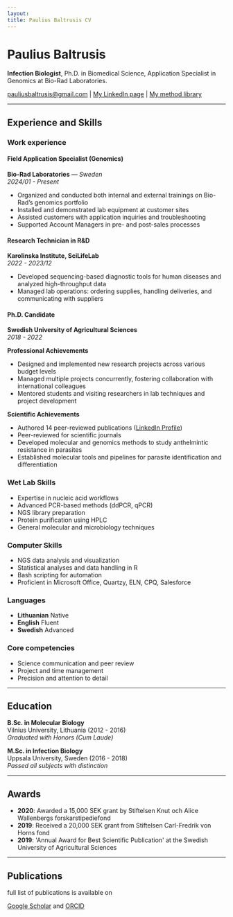 ```yaml
---
layout:
title: Paulius Baltrusis CV
---
```

# Paulius Baltrusis
**Infection Biologist**,
  Ph.D. in Biomedical Science,
  Application Specialist in Genomics at Bio-Rad Laboratories.

<div id="webaddress">
<a href="pauliusbaltrusis@gmail.com">pauliusbaltrusis@gmail.com</a>
| <a href="https://www.linkedin.com/in/paulius-baltrusis/">My LinkedIn page</a>
| <a href="https://pauliusbaltrusis.github.io/">My method library</a>
</div>

---

## Experience and Skills

### Work experience

#### Field Application Specialist (Genomics)
**Bio-Rad Laboratories** — *Sweden*  
*2024/01 - Present*

- Organized and conducted both internal and external trainings on Bio-Rad’s genomics portfolio
- Installed and demonstrated lab equipment at customer sites
- Assisted customers with application inquiries and troubleshooting
- Supported Account Managers in pre- and post-sales processes

#### Research Technician in R&D
**Karolinska Institute, SciLifeLab**  
*2022 - 2023/12*

- Developed sequencing-based diagnostic tools for human diseases and analyzed high-throughput data
- Managed lab operations: ordering supplies, handling deliveries, and communicating with suppliers

#### Ph.D. Candidate
**Swedish University of Agricultural Sciences**  
*2018 - 2022*

**Professional Achievements**
- Designed and implemented new research projects across various budget levels
- Managed multiple projects concurrently, fostering collaboration with international colleagues
- Mentored students and visiting researchers in lab techniques and project development

**Scientific Achievements**
- Authored 14 peer-reviewed publications ([LinkedIn Profile](https://www.linkedin.com/in/paulius-baltrusis/))
- Peer-reviewed for scientific journals
- Developed molecular and genomics methods to study anthelmintic resistance in parasites
- Established molecular tools and pipelines for parasite identification and differentiation

### Wet Lab Skills
- Expertise in nucleic acid workflows
- Advanced PCR-based methods (ddPCR, qPCR)
- NGS library preparation
- Protein purification using HPLC
- General molecular and microbiology techniques

### Computer Skills
- NGS data analysis and visualization
- Statistical analyses and data handling in R
- Bash scripting for automation
- Proficient in Microsoft Office, Quartzy, ELN, CPQ, Salesforce

### Languages
- **Lithuanian** Native
- **English** Fluent
- **Swedish** Advanced

### Core competencies
- Science communication and peer review
- Project and time management
- Precision and attention to detail



---

## Education

**B.Sc. in Molecular Biology**  
Vilnius University, Lithuania (2012 - 2016)  
*Graduated with Honors (Cum Laude)*

**M.Sc. in Infection Biology**  
Uppsala University, Sweden (2016 - 2018)  
*Passed all subjects with distinction*

---

## Awards

- **2020**: Awarded a 15,000 SEK grant by Stiftelsen Knut och Alice Wallenbergs forskarstipediefond
- **2019**: Received a 20,000 SEK grant from Stiftelsen Carl-Fredrik von Horns fond
- **2019**: 'Annual Award for Best Scientific Publication' at the Swedish University of Agricultural Sciences

---

## Publications

<!-- A list is also available [online](https://scholar.google.com/citations?user=72-4TsEAAAAJ&hl=sv) -->

 full list of publications is available on

[Google Scholar](https://scholar.google.com/citations?user=72-4TsEAAAAJ&hl=sv) and
[ORCID](https://orcid.org/0000-0001-7393-8524)




<!-- ### Footer

Last updated: May 2013 -->
